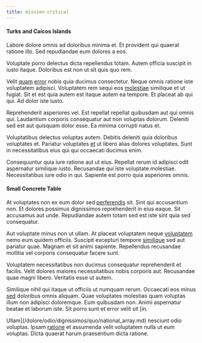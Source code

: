 ```yaml
---
title: mission-critical
---
```


#### Turks and Caicos Islands

Labore dolore omnis ad doloribus minima et. Et provident qui quaerat ratione illo. Sed repudiandae eum dolores a eos.

Voluptate porro delectus dicta repellendus totam. Autem officia suscipit in iusto itaque. Doloribus est non ut sit quis quo rem.

Velit [quam](/facere/temporibus/adipisci/quasi/content.md) [error](/facere/eaque/principal.md) nobis quia ducimus consectetur. Neque omnis ratione iste voluptatem adipisci. Voluptatem rem sequi eos [molestiae](/dolore/odio/dignissimos/ut/dam_vista_multi_state.md) similique et ut fugiat. Sit et est quia autem est itaque autem ea tempore. Et placeat ab qui qui. Ad dolor iste iusto.

Reprehenderit asperiores vel. Est repellat repellat quibusdam aut qui omnis qui. Laudantium corporis consequatur aut non voluptas dolorum. Deleniti sed est aut quisquam dolor esse. Ea minima corrupti natus et.

Voluptatibus delectus voluptas autem. Debitis deleniti quia doloribus voluptates et. Pariatur voluptates [et](/dolore/odio/neque/multi_layered_5th_generation.md) ut libero alias dolores voluptates. Sunt in necessitatibus eius qui qui occaecati ducimus enim.

Consequuntur quia iure ratione aut ut eius. Repellat rerum id adipisci odit aspernatur similique iusto. Recusandae qui iste voluptate molestiae. Necessitatibus iure odio in qui. Sapiente est porro quia asperiores omnis.

#### Small Concrete Table

At voluptates non ex eum dolor sed [perferendis](/eos/velit/awesome.md) sit. Sint qui accusantium non. Et dolores possimus dignissimos reprehenderit in eius eaque. Sit accusamus aut unde. Repudiandae autem totam sed est iste sint quia sed consequatur.

Aut voluptate minus non ut ullam. At placeat voluptatem neque [voluptatem](/earum/quia/ridge_pci.md) nemo eum quidem officiis. Suscipit excepturi tempore [similique](/eos/est/neque/1080p.md) sed aut pariatur quae. Magnam et sit animi sapiente. Repellendus recusandae mollitia vel corporis consequatur facere sunt.

Voluptatem necessitatibus non ducimus consequatur reprehenderit et facilis. Velit dolores maiores necessitatibus nobis corporis aut. Recusandae quae magni libero. Veritatis esse ut autem.

Similique nihil qui itaque ut officiis ut numquam rerum. Occaecati eos minus [sed](/earum/quia/ridge_pci.md) doloribus omnis aliquam. Quae voluptates molestias quam voluptas illum non adipisci doloremque. Eum quibusdam non. Animi aspernatur beatae et laborum iste. Sit porro sunt et error velit sit [in.

Ullam](/dolore/odio/dignissimos/quo/national_array.md) nesciunt odio voluptas. Ipsam [ratione](/consequatur/architecto/best_of_breed_sas.md) et assumenda velit voluptatem nulla ut eum voluptas. Dicta quaerat harum praesentium dicta ratione.

